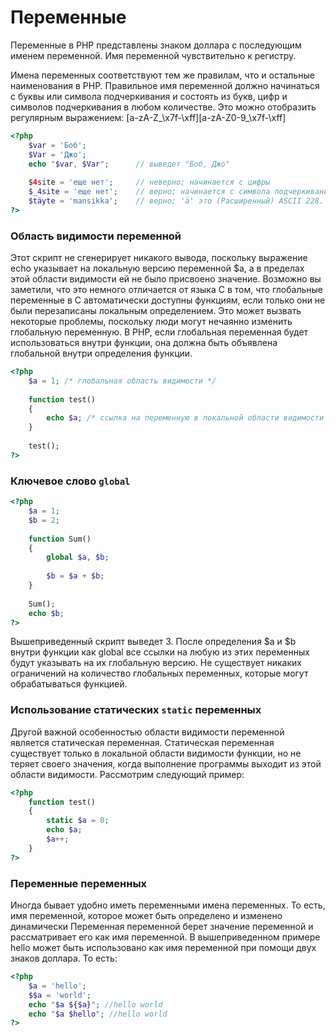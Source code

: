 # Переменные 

Переменные в PHP представлены знаком доллара с последующим именем переменной. Имя переменной чувствительно к регистру.

Имена переменных соответствуют тем же правилам, что и остальные наименования в PHP. Правильное имя переменной должно начинаться с буквы или символа подчеркивания и состоять из букв, цифр и символов подчеркивания в любом количестве. Это можно отобразить регулярным выражением: [a-zA-Z_\x7f-\xff][a-zA-Z0-9_\x7f-\xff]

```php
<?php
    $var = 'Боб';
    $Var = 'Джо';
    echo "$var, $Var";      // выведет "Боб, Джо"
    
    $4site = 'еще нет';     // неверно; начинается с цифры
    $_4site = 'еще нет';    // верно; начинается с символа подчеркивания
    $täyte = 'mansikka';    // верно; 'ä' это (Расширенный) ASCII 228.
?>
```

### Область видимости переменной

Этот скрипт не сгенерирует никакого вывода, поскольку выражение echo указывает на локальную версию переменной $a, а в пределах этой области видимости ей не было присвоено значение. Возможно вы заметили, что это немного отличается от языка C в том, что глобальные переменные в C автоматически доступны функциям, если только они не были перезаписаны локальным определением. Это может вызвать некоторые проблемы, поскольку люди могут нечаянно изменить глобальную переменную. В PHP, если глобальная переменная будет использоваться внутри функции, она должна быть объявлена глобальной внутри определения функции.

```php
<?php
    $a = 1; /* глобальная область видимости */ 
    
    function test()
    {
        echo $a; /* ссылка на переменную в локальной области видимости */ 
    } 
    
    test();
?>
```

### Ключевое слово `global`

```php
<?php
    $a = 1;
    $b = 2;
    
    function Sum()
    {
        global $a, $b;
    
        $b = $a + $b;
    } 
    
    Sum();
    echo $b;
?>
```

Вышеприведенный скрипт выведет 3. После определения $a и $b внутри функции как global все ссылки на любую из этих переменных будут указывать на их глобальную версию. Не существует никаких ограничений на количество глобальных переменных, которые могут обрабатываться функцией.

### Использование статических `static` переменных

Другой важной особенностью области видимости переменной является статическая переменная. Статическая переменная существует только в локальной области видимости функции, но не теряет своего значения, когда выполнение программы выходит из этой области видимости. Рассмотрим следующий пример:

```php
<?php
    function test()
    {
        static $a = 0;
        echo $a;
        $a++;
    }
?>
```

### Переменные переменных

Иногда бывает удобно иметь переменными имена переменных. То есть, имя переменной, которое может быть определено и изменено динамически
Переменная переменной берет значение переменной и рассматривает его как имя переменной. В вышеприведенном примере hello может быть использовано как имя переменной при помощи двух знаков доллара. То есть:

```php
<?php
    $a = 'hello';
    $$a = 'world';
    echo "$a ${$a}"; //hello world
    echo "$a $hello"; //hello world
?>
```


